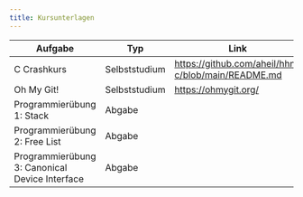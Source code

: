 ```yaml
---
title: Kursunterlagen
---
```


| Aufgabe | Typ | Link | 
| --- | --- | --- |
| C Crashkurs | Selbststudium | https://github.com/aheil/hhn-c/blob/main/README.md | 
| Oh My Git! | Selbststudium | https://ohmygit.org/ | 
| Programmierübung 1: Stack | Abgabe | |
| Programmierübung 2: Free List | Abgabe | |
| Programmierübung 3: Canonical Device Interface | Abgabe | | 